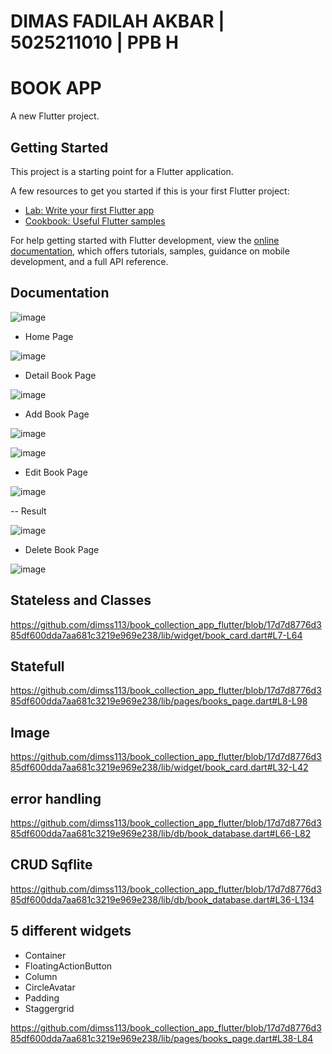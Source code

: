 # DIMAS FADILAH AKBAR | 5025211010 | PPB H

# BOOK APP

A new Flutter project.

## Getting Started

This project is a starting point for a Flutter application.

A few resources to get you started if this is your first Flutter project:

- [Lab: Write your first Flutter app](https://docs.flutter.dev/get-started/codelab)
- [Cookbook: Useful Flutter samples](https://docs.flutter.dev/cookbook)

For help getting started with Flutter development, view the
[online documentation](https://docs.flutter.dev/), which offers tutorials,
samples, guidance on mobile development, and a full API reference.

## Documentation

![image](https://github.com/dimss113/book_collection_app_flutter/assets/89715780/62f07be3-7d43-4bec-8adf-c6abaa6457e8)


- Home Page

![image](https://github.com/dimss113/book_app_mobile_programming/assets/89715780/45104c9e-5d4f-4d27-a932-008d4774dc7f)

- Detail Book Page

![image](https://github.com/dimss113/book_app_mobile_programming/assets/89715780/0d337ec0-d5f3-4406-9ce7-2a4372dfb210)

- Add Book Page

![image](https://github.com/dimss113/book_app_mobile_programming/assets/89715780/3ac17825-8436-4ad1-8e43-749f65cec1ed)

![image](https://github.com/dimss113/book_app_mobile_programming/assets/89715780/ef11526f-5a21-4828-ae4e-d6eb72913b22)

- Edit Book Page

![image](https://github.com/dimss113/book_app_mobile_programming/assets/89715780/d7069ac2-8cf5-49b9-942f-1a889f57fadc)

-- Result

![image](https://github.com/dimss113/book_app_mobile_programming/assets/89715780/6f57249b-cf3b-4c43-91d2-d5622adf94dd)

- Delete Book Page

![image](https://github.com/dimss113/book_app_mobile_programming/assets/89715780/deffac3b-a116-4b78-ac08-6ffcf34ea78b)


## Stateless and Classes

https://github.com/dimss113/book_collection_app_flutter/blob/17d7d8776d385df600dda7aa681c3219e969e238/lib/widget/book_card.dart#L7-L64

## Statefull

https://github.com/dimss113/book_collection_app_flutter/blob/17d7d8776d385df600dda7aa681c3219e969e238/lib/pages/books_page.dart#L8-L98

## Image

https://github.com/dimss113/book_collection_app_flutter/blob/17d7d8776d385df600dda7aa681c3219e969e238/lib/widget/book_card.dart#L32-L42

## error handling

https://github.com/dimss113/book_collection_app_flutter/blob/17d7d8776d385df600dda7aa681c3219e969e238/lib/db/book_database.dart#L66-L82

## CRUD Sqflite

https://github.com/dimss113/book_collection_app_flutter/blob/17d7d8776d385df600dda7aa681c3219e969e238/lib/db/book_database.dart#L36-L134

## 5 different widgets
- Container
- FloatingActionButton
- Column
- CircleAvatar
- Padding
- Staggergrid

https://github.com/dimss113/book_collection_app_flutter/blob/17d7d8776d385df600dda7aa681c3219e969e238/lib/pages/books_page.dart#L38-L84
